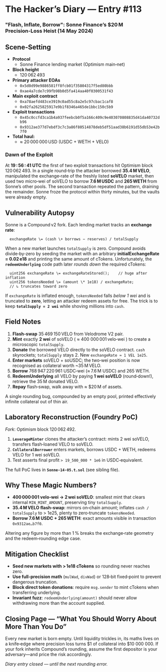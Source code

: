 # **The Hacker’s Diary — Entry \#113**

### **"Flash, Inflate, Borrow": Sonne Finance’s $20 M Precision‑Loss Heist (14 May 2024\)**

## **Scene‑Setting**

* **Protocol**  
  * Sonne Finance lending market (Optimism main‑net)  
* **Block height**   
  * 120 062 493  
* **Primary attacker EOAs**  
  * `0x5d0d99e9886581ff8fcb01f35804317f5ed80bbb`  
  * `0xae4a7cde7c99fb98b0d5fa414aa40f0300531f43`  
* **Main exploit contract**   
  * `0xa78aefd483ce3919c0ad55c8a2e5c97cbac1caf8`  
  * `0x02fa2625825917e9b1f8346a465de1bbc150c5b9`  
* **Exploit transactions**  
  * `0x45c0ccfd3ca1b4a937feebcb0f5a166c409c9e403070808835d41da40732db96`  
  * `0x9312ae377d7ebdf3c7c3a86f80514878deb5df51aad38b6191d55db53e42b7f0`  
* **Total haul:**   
  * ≈ 20 000 000 USD (USDC \+ WETH \+ VELO)

### **Dawn of the Exploit**

At **19 : 56 : 41 UTC** the first of two exploit transactions hit Optimism block 120 062 493. In a single round‑trip the attacker borrowed **35.4 M VELO**, manipulated the exchange‑rate of the freshly listed **soVELO** market, then used two micro‑wei of soVELO to borrow **7.6 M USDC** and **265 WETH** from Sonne’s other pools. The second transaction repeated the pattern, draining the remainder. Sonne froze the protocol within thirty minutes, but the vaults were already empty.

## **Vulnerability Autopsy** 

Sonne is a Compound v2 fork. Each lending market tracks an **exchange rate**:

```
  exchangeRate \= (cash \+ borrows − reserves) / totalSupply
```

When a new market launches `totalSupply` is zero. Compound avoids divide‑by‑zero by seeding the market with an arbitrary **initialExchangeRate \= 0.02 e18** and printing the same amount of cTokens. Unfortunately, the **`redeemUnderlying`** code path later *rounds down* the required cTokens:

```
  uint256 exchangeRate \= exchangeRateStored();    // huge after inflation  
  uint256 tokensNeeded \= (amount \* 1e18) / exchangeRate;  
  // ↳ truncates toward zero
```

If `exchangeRate` is inflated enough, `tokensNeeded` falls *below 1 wei* and is truncated to **zero**, letting an attacker redeem assets for free. The trick is to keep **`totalSupply = 2 wei`** while shoving millions into `cash`.

## **Field Notes**

1. **Flash‑swap** 35 469 150 VELO from Velodrome V2 pair.  
2. **Mint** exactly **2 wei** of soVELO ( ≈ 400 000 001 velo‑wei ) to create a microscopic `totalSupply`.  
3. **Donate** the borrowed VELO directly to the soVELO contract. `cash` skyrockets; `totalSupply` stays 2\. New `exchangeRate ≈ 1 VEL 1e25`.  
4. **Enter markets** soVELO \+ soUSDC; the two‑wei position is now recognised as collateral worth \~35 M VELO.  
5. **Borrow** 768 947 220 961 USDC‑wei (≈ 7.6 M USDC) and 265 WETH.  
6. **RedeemUnderlying** all VELO by paying **1 wei soVELO** (round‑down\!), retrieve the 35 M donated VELO.  
7. **Repay** flash‑swap, walk away with ≈ $20 M of assets.

A single rounding bug, compounded by an empty pool, printed effectively infinite collateral out of thin air.

## **Laboratory Reconstruction (Foundry PoC)**

*Fork*: Optimism block 120 062 492.

1. **`LeverageMinter`** clones the attacker’s contract: mints 2 wei soVELO, transfers flash‑loaned VELO to soVELO.  
2. **`CollateralBorrower`** enters markets, borrows USDC \+ WETH, redeems VELO for 1 wei soVELO.  
3. Test asserts final profit `> 19_500_000 * 1e6` in USDC‑equivalent.

The full PoC lives in **`Sonne‑14‑05.t.sol`** (see sibling file).

## **Why These Magic Numbers?**

* **400 000 001 velo‑wei → 2 wei soVELO**: smallest mint that clears internal `MIN_MINT_AMOUNT`, preserving tiny `totalSupply`.  
* **35.4 M VELO flash‑swap**: mirrors on‑chain amount; inflates `cash / totalSupply` to \> 1e25, plenty to zero‑truncate `tokensNeeded`.  
* **Borrow 7.6 M USDC \+ 265 WETH**: exact amounts visible in transaction `0x9312ae…b7f0`.

Altering any figure by more than 1 % breaks the exchange‑rate geometry and the redeem‑rounding edge case.

## **Mitigation Checklist**

* **Seed new markets with \> 1e18 cTokens** so rounding never reaches zero.  
* **Use full‑precision math** (`mulWad`, `divWad`) or 128‑bit fixed‑point to prevent dangerous truncation.  
* **Block direct token donations**: require `msg.sender` to mint cTokens when transferring underlying.  
* **Invariant fuzz**: `redeemUnderlying(amount)` should never allow withdrawing more than the account supplied.

## **Closing Page — “What You Should Worry About More Than You Do”**

Every new market is born empty. Until liquidity trickles in, its maths lives on a knife‑edge where precision loss turns $1 of collateral into $10 000 000\. If your fork inherits Compound’s rounding, assume the first depositor is your adversary—and price the risk accordingly.

*Diary entry closed — until the next rounding error.*
